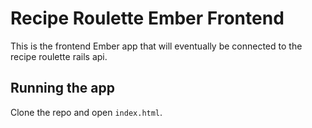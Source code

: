 # Recipe Roulette Ember Frontend

This is the frontend Ember app that will eventually be connected to the
recipe roulette rails api.

## Running the app

Clone the repo and open `index.html`.

